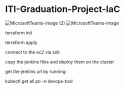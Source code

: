 # ITI-Graduation-Project-IaC
![MicrosoftTeams-image (2)](https://user-images.githubusercontent.com/115899971/220382937-cd1c5a4a-c48f-455c-ba0d-ccefeea6e715.png)
![MicrosoftTeams-image](https://user-images.githubusercontent.com/115899971/220382949-035c226f-86df-4801-9ae8-4e6cc726cb59.png)

terraform init

terraform apply

connect to the ec2 via ssh

copy the jenkins files and deploy them on the cluster 

get the jenkins url by running:

kubectl get all po -n devops-tool
